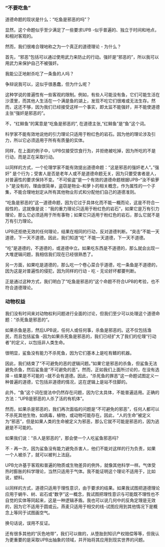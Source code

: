 ### “不要吃鱼”

道德命题的现状是什么：“吃鱼是邪恶的吗”？

显然，这个命题似乎至少满足了一些要求UPB -似乎普遍的、独立于时间和地点，和相对客观的。

然而，我们很难合理地称之为一个真正的道德理论 - 为什么？

首先，“邪恶”包括可以通过使用武力来防止的行动。强奸是“邪恶的”，所以我可以用武力来保护自己不被强奸。

我能公正地射杀吃了一条鱼的人吗？

争辩说我可以，这似乎很愚蠢，但为什么呢？

这种学说的普遍性有一些客观的限制。例如，有些人可能没有鱼，它们可能生活在沙漠里，而其他人生活在一个满是鱼的湖上，发现不吃它们很难或无法生存。然而，这还不够，因为我们已经接受这样一个事实，即太监不能强奸，并不能使道德主张“强奸是邪恶的”。

不，“红鲱鱼”的寓意是“吃鱼是邪恶的”, 在道德主张,“红鲱鱼”是“鱼”这个词。

科学家不能有效地说他的引力理论只适用于粉红色的岩石。因为他的理论涉及引力，所以它必须适用于所有有质量的实体。

同样，在上面的例子中，UPB仅接受饮食行为，并拒绝被吃掉，因为所吃的不是行动，而是正在采取行动。

以同样的方式，一个伦理学家不能有效提出道德命题：“这是邪恶的强奸老人”。”强奸”  是个行为；受害人是否是老年人或不是道德命题无关，因为只要受害者是人，对普遍性的要求保持不变。“不可偷盗”是一个有效的道德命题根据UPB–“汝不偷萝卜”是没有的，理由很简单，盗窃是物业–和萝卜的相关概念，作为属性的一个子集，不能合理地划定从所有其他物业形式和分配他们自己的道德准则。

“吃鱼是邪恶的”这一道德命题，因为它过于具体化而不能一概而论，这是不符合一般性的，这就像是说：“我的重力理论只适用于粉红色的岩石”，如果它是万有引力理论，那么它必须适用于所有事物；如果它只适用于粉红色的岩石，那么它就不是万有引力理论。

UPB还拒绝无效的任何理论，结果在相同的行动，反对道德判断。“突击”不能一天道德，下一天不道德。因此，我们知道“吃” 不能一天道德，下一天不道德。

“吃”是道德的，不道德的，或道德中立。如果吃东西是不道德的，那么就会出现一大堆逻辑问题，我相信我们现在已经很熟悉了。

另一方面，如果吃是道德的，那么吃一个卷心菜合乎道德，吃一条鱼是不道德的，因为这是对普遍性的侵犯，因为同样的行动 - 吃 - 无论好坏都要判断。

正是通过这种方式，我们明白了“吃鱼是邪恶的”这个命题不符合UPB的考验，也不符合道德理论。

### 动物权益

我们没有时间来对动物权利问题进行全面的讨论，但我们至少可以处理这个道德命题：“杀死鱼是邪恶的”。

如果杀鱼是恶，然后UPB说，任何人或任何事，杀鱼是邪恶的。这不仅包括渔民，而且包括鲨鱼 -因为如果杀死鱼是邪恶的，我们已经扩大了我们的伦理“行动者”的定义，以包括非人类生命。

很明显，鲨鱼没有能力不杀死鱼，因为它们基本上是吃有鳍的机器。

因此，我们结束了“不可避免的恶的逻辑问题。”如果它是邪恶的杀鱼，但鲨鱼无法避免杀鱼，然后鲨鱼是“不可避免的恶”。然而，正如我们上面所讨论的，在没有选择 – 结果是不可能的 –就不会有道德。因此，“杀死鱼的罪恶”这一命题试图定义一种普遍的道德，它包括非道德的情况，这在逻辑上是站不住脚的。

此外，“鱼”这个词在提法中仍然存在问题，因为它太具体，不能普遍适用。正确的方法：“UPB是邪恶的人杀了活的有机体”。

然而，如果杀是邪恶的，我们再次面临的问题是“不可避免的邪恶”，任何人都可以不杀死其他生物，如病毒，植物，或动物可能存在。因此，“人的生命”被定义为“邪恶”，但是如果人类的生命被定义为邪恶，那么它就不可能是邪恶的，因为逃避是不可能的。

如果我们说：“杀人是邪恶的”，那会使一个人吃鲨鱼邪恶吗?

不 - 再一次，因为鲨鱼没有能力避免杀害人，他们不能对这样的行为负责，如果一个人被杀了，就可以被判上法庭。

UPB允许基于客观和普遍的物质或生物差异的例外，就像其他科学一样。气体受热时膨胀的科学理论，当然只适用于气体。我不能证明这个理论不适用于，比如说，塑料。

以同样的方式，道德只适用于理性意识，由于要求的结果。如果我试图把道德理论应用于蜗牛、树、岩石或“数字”这一概念，我试图把理性意识与可能既不理性也不自觉的实体等同起来，这是一种逻辑矛盾。我也可以说几何中的反角定理是无效的，因为它不适用于圆或云。燕麦只适用于相交的线-试图应用到其他情况下是概念上等同于试图画空气。

换句话说，误用不反证。

还有很多其他的“灰色地带”，我们可以做的，从堕胎到知识产权赔偿等等，但我认为更重要的是采取UPB出抽象的领域，并开始将其应用到现实世界的问题。

